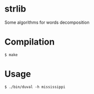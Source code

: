 # strlib

Some algorithms for words decomposition

# Compilation

`$ make`

# Usage

```
$ ./bin/duval -h mississippi
```